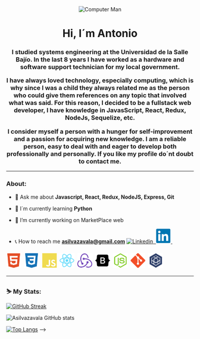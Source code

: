 <div id="header" align="center">
 <img src="https://media.giphy.com/media/RbDKaczqWovIugyJmW/giphy.gif" width="240" height="240" alt="Computer Man" />
 <h1 align="center">Hi, I´m Antonio</h1>
 <h3 align="center">I studied systems engineering at the Universidad de la Salle Bajío. In the last 8 years I have worked as a hardware and software support technician for my local government.

I have always loved technology, especially computing, which is why since I was a child they always related me as the person who could give them references on any topic that involved what was said.
For this reason, I decided to be a fullstack web developer, I have knowledge in JavasScript, React, Redux, NodeJs, Sequelize, etc.

I consider myself a person with a hunger for self-improvement and a passion for acquiring new knowledge. I am a reliable person, easy to deal with and eager to develop both professionally and personally.
If you like my profile do´nt doubt to contact me.
  </h3>
</div>

---

### About:

- 🙉 Ask me about **Javascript, React, Redux, NodeJS, Express, Git**

- 💪 I´m currently learning **Python**

- 🔭 I’m currently working on MarketPlace web

- 📞 How to reach me **asilvazavala@gmail.com** 
     <a href="https://www.linkedin.com/in/antonio-silva-developer">
       <img src="https://www.google.com/imgres?imgurl=https%3A%2F%2Ficons.veryicon.com%2Fpng%2Fo%2Fbusiness%2Fbusiness-finance%2Fportfolio.png&tbnid=nYnkbHuMmYea7M&vet=12ahUKEwi2vIuGucX-AhUMFN4AHboMCsMQMygRegUIARD5AQ..i&imgrefurl=https%3A%2F%2Fwww.veryicon.com%2Ficons%2Fbusiness%2Fbusiness-finance%2Fportfolio.html&docid=cetXinjm836s-M&w=512&h=512&q=portfolio%20icon&ved=2ahUKEwi2vIuGucX-AhUMFN4AHboMCsMQMygRegUIARD5AQ" 
       title="Linkedin" alt="Linkedin" width="40" height="40"/>&nbsp;
     </a>
     <a href="https://antonio-silva-portfolio.onrender.com">
       <img src="https://github.com/devicons/devicon/blob/master/icons/linkedin/linkedin-original.svg" 
       title="Portfolio" alt="Portfolio" width="40" height="40"/>&nbsp;
     </a>
<div align="left">
  <h3 My skills:</h3>
  <div>
    <img src="https://github.com/devicons/devicon/blob/master/icons/html5/html5-plain.svg" 
     title="HTML5" alt="HTML5" width="40" height="40"/>&nbsp;
    <img src="https://github.com/devicons/devicon/blob/master/icons/css3/css3-plain.svg" title="CSS3" 
     alt="CSS3" width="40" height="40"/>&nbsp;
    <img src="https://github.com/devicons/devicon/blob/master/icons/javascript/javascript-plain.svg" 
      title="JAVASCRIPT" alt="JAVASCRIPT" width="40" height="40"/>&nbsp;
    <img src="https://github.com/devicons/devicon/blob/master/icons/react/react-original.svg" 
     title="REACT" alt="REACT" width="40" height="40"/>&nbsp;
    <img src="https://github.com/devicons/devicon/blob/master/icons/redux/redux-original.svg" 
     title="REDUX" alt="REDUX" width="40" height="40"/>&nbsp;
    <img src="https://github.com/devicons/devicon/blob/master/icons/bootstrap/bootstrap-plain.svg" 
     title="BOOTSTRAP" alt="BOOTSTRAP" width="40" height="40"/>&nbsp;
    <img src="https://github.com/devicons/devicon/blob/master/icons/nodejs/nodejs-plain.svg" 
     title="NODEJS" alt="NODEJS" width="40" height="40"/>&nbsp;
    <img src="https://github.com/devicons/devicon/blob/master/icons/git/git-plain.svg" 
     title="GIT" alt="GIT" width="40" height="40"/>&nbsp;
    <img src="https://github.com/devicons/devicon/blob/master/icons/sequelize/sequelize-plain.svg" 
     title="SEQUELIZE" alt="SEQUELIZE" width="40" height="40"/>&nbsp;
  </div>
</div>

---

### ⛷️ My Stats:

[![GitHub Streak](http://github-readme-streak-stats.herokuapp.com?user=Asilvazavala&theme=radical&hide_border=true&mode=weekly)](https://git.io/streak-stats)

![Asilvazavala GitHub stats](https://github-readme-stats.vercel.app/api?username=Asilvazavala&show_icons=true&theme=dark)

[![Top Langs](https://github-readme-stats.vercel.app/api/top-langs/?username=Asilvazavala&hide_progress=true)](https://github.com/Asilvazavala/github-readme-stats)
-->

